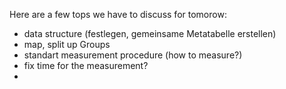 Here are a few tops we have to discuss for tomorow:
- data structure (festlegen, gemeinsame Metatabelle erstellen)
- map, split up Groups
- standart measurement procedure (how to measure?)
- fix time for the measurement?
- 

